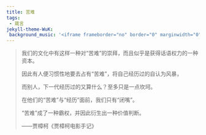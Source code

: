 ```yaml
---
title: 苦难
tags: 
 - 箴言
jekyll-theme-WuK:
 background_music: '<iframe frameborder="no" border="0" marginwidth="0" marginheight="0" width=100% height=86 src="//music.163.com/outchain/player?type=2&id=28226052&auto=0&height=66"></iframe>'
---
```


> 我们的文化中有这样一种对“苦难”的崇拜，而且似乎是获得话语权力的一种资本。
>
> 因此有人便习惯性地要去占有“苦难”，将自己经历过的自认为风暴，
>
> 而别人，下一代经历过的又算什么？至多只是一点坎坷。
>
> 在他们的“苦难”与“经历”面前，我们只有“闭嘴”。
>
> “苦难”成了一种霸权，并因此衍生出一种价值判断。   
>
> ——贾樟柯《贾樟柯电影手记》                                

